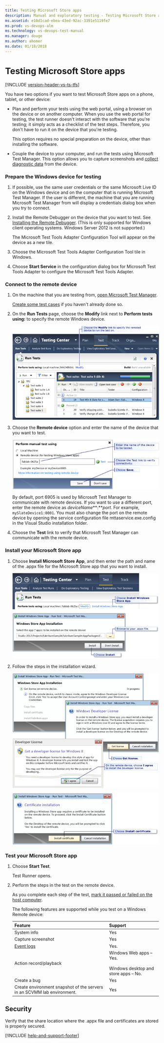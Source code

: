 ```yaml
---
title: Testing Microsoft Store apps
description: Manual and exploratory testing - Testing Microsoft Store apps
ms.assetid: e10d1cad-ebea-43ed-92ac-3391e5119fe7
ms.prod: vs-devops-alm
ms.technology: vs-devops-test-manual
ms.manager: douge
ms.author: ahomer
ms.date: 01/18/2018
---
```


# Testing Microsoft Store apps

[!INCLUDE [version-header-vs-ts-tfs](../_shared/version-header-vs-ts-tfs.md)] 

You have two options if you want to test Microsoft Store apps on a phone, tablet, or other device:  
  
- Plan and perform your tests using the web portal, using a browser on the device or on another computer. When you use the web portal for testing, the test runner doesn't interact with the software that you're testing; it simply acts as a checklist of the test steps. Therefore, you don't have to run it on the device that you're testing.  
  
  This option requires no special preparation on the device, other than installing the software.  
  
- Couple the device to your computer, and run the tests using Microsoft Test Manager. This option allows you to capture screenshots and [collect diagnostic data](collect-more-diagnostic-data-in-manual-tests.md) from the device.  
  
### Prepare the Windows device for testing  
  
1. If possible, use the same user credentials or the same Microsoft Live ID on the Windows device and on the computer that is running Microsoft Test Manager. If the user is different, the machine that you are running Microsoft Test Manager from will display a credentials dialog box when you try to connect.  
  
1. Install the Remote Debugger on the device that you want to test. See [Installing the Remote Debugger](https://docs.microsoft.com/visualstudio/debugger/run-windows-store-apps-on-a-remote-machine#BKMK_download).
   (This is only supported for Windows client operating systems. Windows Server 2012 is not supported.)  
  
   The Microsoft Test Tools Adapter Configuration Tool will appear on the device as a new tile.  
  
1. Choose the Microsoft Test Tools Adapter Configuration Tool tile in Windows.  
  
1. Choose **Start Service** in the configuration dialog box for Microsoft Test Tools Adapter to configure the Microsoft Test Tools Adapter.  
  
### Connect to the remote device  
  
1. On the machine that you are testing from, [open Microsoft Test Manager](connect-microsoft-test-manager-to-your-team-project-and-test-plan.md).  
  
   [Create some test cases](plan-manual-tests-with-microsoft-test-manager.md) if you haven't already done so.  
  
1. On the **Run Tests** page, choose the **Modify** link next to **Perform tests using:** to specify the remote Windows device.  
  
   ![Select where to run your manual test](_img/testing-windows-store-apps/mtr_win8_whererun.png)  
  
1. Choose the **Remote device** option and enter the name of the device that you want to test.  
  
   ![Select where to run test](_img/testing-windows-store-apps/mtr_win8_whererun2.png)  
  
   By default, port 6905 is used by Microsoft Test Manager to communicate with remote devices. If you want to use a different port, enter the remote device as *deviceName***:***port*. For example, `mySlateDevice1:8001`.  You must also change the port on the remote device by opening the service configuration file mttaservice.exe.config in the Visual Studio installation folder.  
  
1. Choose the **Test** link to verify that Microsoft Test Manager can communicate with the remote device.  
  
### Install your Microsoft Store app  
  
1. Choose **Install Microsoft Store App**, and then enter the path and name of the .appx file for the Microsoft Store app that you want to install.  
  
   ![Install Microsoft Store app from MTM](_img/testing-windows-store-apps/mtr_win8_installwindowsstyleapp.png)  
  
1. Follow the steps in the installation wizard.  
  
   ![Tailored Application Installation Steps](_img/testing-windows-store-apps/mtr_win8_tailoredappinstallstepsdialog.png)  
  
   ![Test certificate dialog](_img/testing-windows-store-apps/mtr_win8_testcertdialog.png)  
  
### Test your Microsoft Store app  
  
1. Choose **Start Test**.  
  
   Test Runner opens.  
  
1. Perform the steps in the test on the remote device.  
  
   As you complete each step of the test, [mark it passed or failed on the host computer](run-manual-tests-with-microsoft-test-manager.md).  
  
   The following features are supported while you test on a Windows Remote device:  
  
   |Feature|Support|  
   |-------------|-------------|  
   |System info|Yes|  
   |Capture screenshot|Yes|  
   |[Event logs](collect-more-diagnostic-data-in-manual-tests.md)|Yes.|  
   |Action record/playback|Windows Web apps – Yes.<br /><br /> Windows desktop and store apps – No.|  
   |Create a bug|Yes|  
   |Create environment snapshot of the servers in an SCVMM lab environment.|Yes|  
  
## Security

Verify that the share location where the .appx file and certificates are stored is properly secured.
  
[!INCLUDE [help-and-support-footer](../_shared/help-and-support-footer.md)] 
